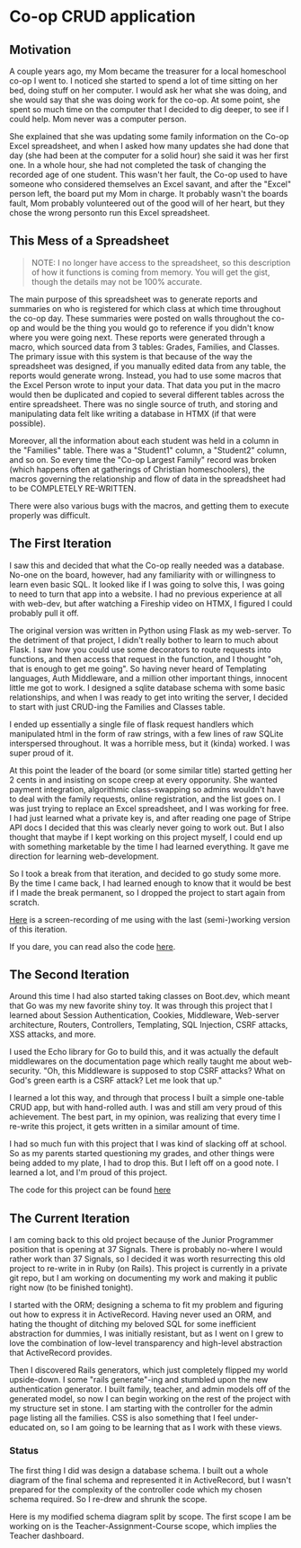 # Co-op CRUD application

## Motivation
A couple years ago, my Mom became the treasurer for a local homeschool co-op I went to. I noticed she started to spend a lot of time sitting on her bed, doing stuff on her computer. I would ask her what she was doing, and she would say that she was doing work for the co-op. At some point, she spent so much time on the computer that I decided to dig deeper, to see if I could help. Mom never was a computer person. 

She explained that she was updating some family information on the Co-op Excel spreadsheet, and when I asked how many updates she had done that day (she had been at the computer for a solid hour) she said it was her first one. In a whole hour, she had not completed the task of changing the recorded age of one student. This wasn't her fault, the Co-op used to have someone who considered themselves an Excel savant, and after the "Excel" person left, the board put my Mom in charge. It probably wasn't the boards fault, Mom probably volunteered out of the good will of her heart, but they chose the wrong personto run this Excel spreadsheet.

## This Mess of a Spreadsheet
> NOTE: I no longer have access to the spreadsheet, so this description of how it functions is coming from memory. You will get the gist, though the details may not be 100% accurate.

The main purpose of this spreadsheet was to generate reports and summaries on who is registered for which class at which time throughout the co-op day. These summaries were posted on walls throughout the co-op and would be the thing you would go to reference if you didn't know where you were going next. These reports were generated through a macro, which sourced data from 3 tables: Grades, Families, and Classes. The primary issue with this system is that because of the way the spreadsheet was designed, if you manually edited data from any table, the reports would generate wrong. Instead, you had to use some macros that the Excel Person wrote to input your data. That data you put in the macro would then be duplicated and copied to several different tables across the entire spreadsheet. There was no single source of truth, and storing and manipulating data felt like writing a database in HTMX (if that were possible).

Moreover, all the information about each student was held in a column in the "Families" table. There was a "Student1" column, a "Student2" column, and so on. So every time the "Co-op Largest Family" record was broken (which happens often at gatherings of Christian homeschoolers), the macros governing the relationship and flow of data in the spreadsheet had to be COMPLETELY RE-WRITTEN.

There were also various bugs with the macros, and getting them to execute properly was difficult.

## The First Iteration

I saw this and decided that what the Co-op really needed was a database. No-one on the board, however, had any familiarity with or willingness to learn even basic SQL. It looked like if I was going to solve this, I was going to need to turn that app into a website. I had no previous experience at all with web-dev, but after watching a Fireship video on HTMX, I figured I could probably pull it off.

The original version was written in Python using Flask as my web-server. To the detriment of that project, I didn't really bother to learn to much about Flask. I saw how you could use some decorators to route requests into functions, and then access that request in the function, and I thought "oh, that is enough to get me going". So having never heard of Templating languages, Auth Middleware, and a million other important things, innocent little me got to work. I designed a sqlite database schema with some basic relationships, and when I was ready to get into writing the server, I decided to start with just CRUD-ing the Families and Classes table.

I ended up essentially a single file of flask request handlers which manipulated html in the form of raw strings, with a few lines of raw SQLite interspersed throughout. It was a horrible mess, but it (kinda) worked. I was super proud of it.

At this point the leader of the board (or some similar title) started getting her 2 cents in and insisting on scope creep at every opporunity. She wanted payment integration, algorithmic class-swapping so admins wouldn't have to deal with the family requests, online registration, and the list goes on. I was just trying to replace an Excel spreadsheet, and I was working for free. I had just learned what a private key is, and after reading one page of Stripe API docs I decided that this was clearly never going to work out. But I also thought that maybe if I kept working on this project myself, I could end up with something marketable by the time I had learned everything. It gave me direction for learning web-development.

So I took a break from that iteration, and decided to go study some more. By the time I came back, I had learned enough to know that it would be best if I made the break permanent, so I dropped the project to start again from scratch.

[Here](https://youtu.be/0scHPvwYvVg) is a screen-recording of me using with the last (semi-)working version of this iteration.

If you dare, you can read also the code [here](https://github.com/jackcooperusesvim/cdb/tree/presentable).


## The Second Iteration

Around this time I had also started taking classes on Boot.dev, which meant that Go was my new favorite shiny toy. It was through this project that I learned about Session Authentication, Cookies, Middleware, Web-server architecture, Routers, Controllers, Templating, SQL Injection, CSRF attacks, XSS attacks, and more.

I used the Echo library for Go to build this, and it was actually the default middlewares on the documentation page which really taught me about web-security. "Oh, this Middleware is supposed to stop CSRF attacks? What on God's green earth is a CSRF attack? Let me look that up."

I learned a lot this way, and through that process I built a simple one-table CRUD app, but with hand-rolled auth. I was and still am very proud of this achievement. The best part, in my opinion, was realizing that every time I re-write this project, it gets written in a similar amount of time.

I had so much fun with this project that I was kind of slacking off at school. So as my parents started questioning my grades, and other things were being added to my plate, I had to drop this. But I left off on a good note. I learned a lot, and I'm proud of this project.

The code for this project can be found [here](https://github.com/jackcooperusesvim/CoopGo/tree/ee06bb171e04c8f17fb6dd978ae22f4f4c200d59)

## The Current Iteration

I am coming back to this old project because of the Junior Programmer position that is opening at 37 Signals. There is probably no-where I would rather work than 37 Signals, so I decided it was worth resurrecting this old project to re-write in in Ruby (on Rails). This project is currently in a private git repo, but I am working on documenting my work and making it public right now (to be finished tonight).

I started with the ORM; designing a schema to fit my problem and figuring out how to express it in ActiveRecord. Having never used an ORM, and hating the thought of ditching my beloved SQL for some inefficient abstraction for dummies, I was initially resistant, but as I went on I grew to love the combination of low-level transparency and high-level abstraction that ActiveRecord provides.

Then I discovered Rails generators, which just completely flipped my world upside-down. I some "rails generate"-ing  and stumbled upon the new authentication generator. I built family, teacher, and admin models off of the generated model, so now I can begin working on the rest of the project with my structure set in stone. I am starting with the controller for the admin page listing all the families. CSS is also something that I feel under-educated on, so I am going to be learning that as I work with these views.

### Status

The first thing I did was design a database schema. I built out a whole diagram of the final schema and represented it in ActiveRecord, but I wasn't prepared for the complexity of the controller code which my chosen schema required. So I re-drew and shrunk the scope.

Here is my modified schema diagram split by scope. The first scope I am be working on is the Teacher-Assignment-Course scope, which implies the Teacher dashboard.
